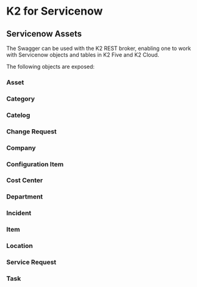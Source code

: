 # K2 for Servicenow

## Servicenow Assets
The Swagger can be used with the K2 REST broker, enabling one to work with Servicenow objects and tables in K2 Five and K2 Cloud. 

The following objects are exposed:

### Asset
### Category
### Catelog
### Change Request
### Company
### Configuration Item
### Cost Center
### Department
### Incident
### Item
### Location
### Service Request
### Task
